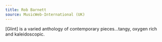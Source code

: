 ```yaml
---
title: Rob Barnett
source: MusicWeb-International (UK)
---
```

[Glint] is a varied anthology of contemporary pieces...tangy, oxygen rich and kaleidoscopic.
